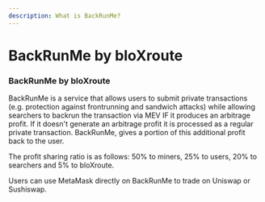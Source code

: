 ```yaml
---
description: What is BackRunMe?
---
```


# BackRunMe by bloXroute

### BackRunMe by bloXroute <a id="backrunme-by-bloxroute"></a>

BackRunMe is a service that allows users to submit private transactions \(e.g. protection against frontrunning and sandwich attacks\) while allowing searchers to backrun the transaction via MEV IF it produces an arbitrage profit. If it doesn't generate an arbitrage profit it is processed as a regular private transaction. BackRunMe, gives a portion of this additional profit back to the user.

The profit sharing ratio is as follows: 50% to miners, 25% to users, 20% to searchers and 5% to bloXroute.

Users can use MetaMask directly on BackRunMe to trade on Uniswap or Sushiswap.

